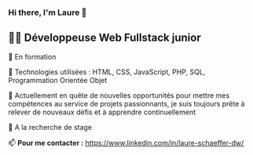 ### Hi there, I'm Laure 👋

## 👩‍💻 Développeuse Web Fullstack junior

🔭 En formation

🔧 Technologies utilisées : HTML, CSS, JavaScript, PHP, SQL, Programmation Orientée Objet  

🚀 Actuellement en quête de nouvelles opportunités pour mettre mes compétences au service de projets passionnants, je suis toujours prête à relever de nouveaux défis et à apprendre continuellement

👯 A la recherche de stage

📫 **Pour me contacter :** https://www.linkedin.com/in/laure-schaeffer-dw/

